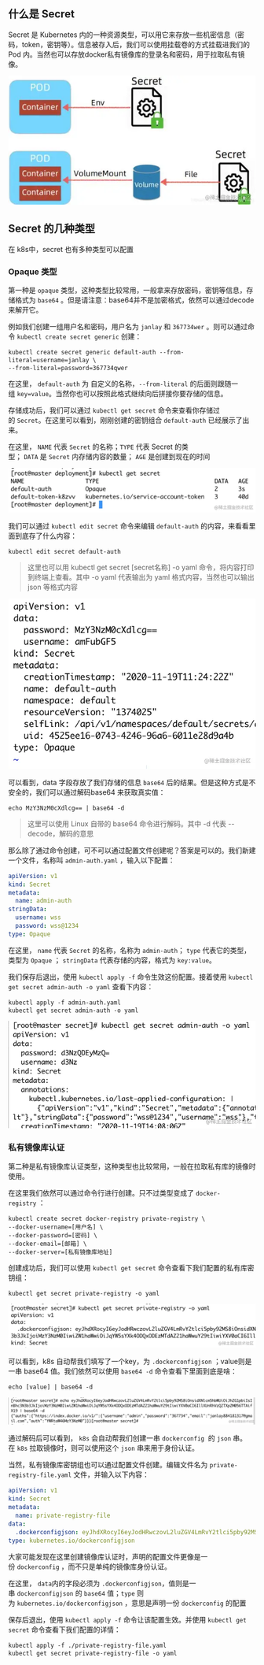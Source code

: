 ## 什么是 Secret

Secret 是 Kubernetes 内的一种资源类型，可以用它来存放一些机密信息（密码，token，密钥等）。信息被存入后，我们可以使用挂载卷的方式挂载进我们的 Pod 内。当然也可以存放docker私有镜像库的登录名和密码，用于拉取私有镜像。

![](../youdaonote-images/Pasted%20image%2020230424001152.png)

## Secret 的几种类型

在 k8s中，secret 也有多种类型可以配置

### Opaque 类型

第一种是 `opaque` 类型，这种类型比较常用，一般拿来存放密码，密钥等信息，存储格式为 `base64` 。但是请注意：base64并不是加密格式，依然可以通过decode来解开它。

例如我们创建一组用户名和密码，用户名为 `janlay` 和 `367734wer` 。则可以通过命令 `kubectl create secret generic` 创建：

```shell
kubectl create secret generic default-auth --from-literal=username=janlay \
--from-literal=password=367734qwer
```

在这里， `default-auth` 为 自定义的名称，`--from-literal` 的后面则跟随一组 `key=value`。当然你也可以按照此格式继续向后拼接你要存储的信息。

存储成功后，我们可以通过 `kubectl get secret` 命令来查看你存储过的 `Secret`。在这里可以看到，刚刚创建的密钥组合 `default-auth` 已经展示了出来。

在这里， `NAME` 代表 `Secret` 的名称；`TYPE` 代表 Secret 的类型； `DATA` 是 `Secret` 内存储内容的数量； `AGE` 是创建到现在的时间

![](../youdaonote-images/Pasted%20image%2020230424230349.png)

我们可以通过 `kubectl edit secret` 命令来编辑 `default-auth` 的内容，来看看里面到底存了什么内容：

```shell
kubectl edit secret default-auth
```

> 这里也可以用 kubectl get secret [secret名称] -o yaml 命令，将内容打印到终端上查看。其中 -o yaml 代表输出为 yaml 格式内容，当然也可以输出 json 等格式内容

![](../youdaonote-images/Pasted%20image%2020230424230822.png)

可以看到，data 字段存放了我们存储的信息 `base64` 后的结果。但是这种方式是不安全的，我们可以通过解码base64 来获取真实值：

```shell
echo MzY3NzM0cXdlcg== | base64 -d
```

> 这里可以使用 Linux 自带的 base64 命令进行解码。其中 -d 代表 --decode，解码的意思

那么除了通过命令创建，可不可以通过配置文件创建呢？答案是可以的。我们新建一个文件，名称叫 `admin-auth.yaml` ，输入以下配置：

```yaml
apiVersion: v1
kind: Secret
metadata:
  name: admin-auth
stringData:
  username: wss
  password: wss@1234
type: Opaque
```

在这里， `name` 代表 `Secret` 的名称，名称为 `admin-auth`； `type` 代表它的类型，类型为 `Opaque` ； `stringData` 代表存储的内容，格式为 `key:value`。

我们保存后退出，使用 `kubectl apply -f` 命令生效这份配置。接着使用 `kubectl get secret admin-auth -o yaml` 查看下内容：

```shell
kubectl apply -f admin-auth.yaml
kubectl get secret admin-auth -o yaml
```

![](../youdaonote-images/Pasted%20image%2020230426155740.png)

### 私有镜像库认证

第二种是私有镜像库认证类型，这种类型也比较常用，一般在拉取私有库的镜像时使用。

在这里我们依然可以通过命令行进行创建。只不过类型变成了 `docker-registry` ：

```shell
kubectl create secret docker-registry private-registry \
--docker-username=[用户名] \
--docker-password=[密码] \
--docker-email=[邮箱] \
--docker-server=[私有镜像库地址]
```

创建成功后，我们可以使用 `kubectl get secret` 命令查看下我们配置的私有库密钥组：

```shell
kubectl get secret private-registry -o yaml
```

![](../youdaonote-images/Pasted%20image%2020230426161135.png)

可以看到，k8s 自动帮我们填写了一个key，为 `.dockerconfigjson` ；value则是一串 base64 值。我们依然可以使用 `base64 -d` 命令查看下里面到底是啥：

```shell
echo [value] | base64 -d
```

![](../youdaonote-images/Pasted%20image%2020230426161150.png)

通过解码后可以看到， `k8s` 会自动帮我们创建一串 `dockerconfig`  的 `json` 串。在 `k8s` 拉取镜像时，则可以使用这个 `json` 串来用于身份认证。

当然，私有镜像库密钥组也可以通过配置文件创建。编辑文件名为 `private-registry-file.yaml` 文件，并输入以下内容：

```yaml
apiVersion: v1
kind: Secret
metadata:
  name: private-registry-file
data:
  .dockerconfigjson: eyJhdXRocyI6eyJodHRwczovL2luZGV4LmRvY2tlci5pby92MS8iOnsidXNlcm5hbWUiOiJhZG1pbiIsInBhc3N3b3JkIjoiMzY3NzM0IiwiZW1haWwiOiJqYW5sYXk4ODQxODEzMTdAZ21haWwuY29tIiwiYXV0aCI6IllXUnRhVzQ2TXpZM056TTAifX19
type: kubernetes.io/dockerconfigjson
```

大家可能发现在这里创建镜像库认证时，声明的配置文件更像是一份 `dockerconfig` ，而不只是单纯的镜像库身份认证。

在这里， `data`内的字段必须为 `.dockerconfigjson`，值则是一串 `dockerconfigjson` 的 `base64` 值；`type` 则为 `kubernetes.io/dockerconfigjson` ，意思是声明一份 `dockerconfig` 的配置

保存后退出，使用 `kubectl apply -f` 命令让该配置生效。并使用 `kubectl get secret` 命令查看下我们配置的详情：

```shell
kubectl apply -f ./private-registry-file.yaml
kubectl get secret private-registry-file -o yaml
```

